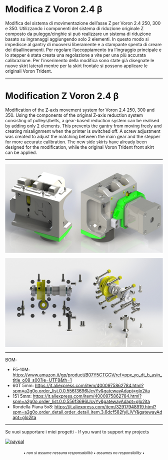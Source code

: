 # Modifica Z Voron 2.4 β
Modifica del sistema di movimentazione dell’asse Z per Voron 2.4 250, 300 e 350. Utilizzando i componenti del sistema di riduzione originale Z composto da pulegge/cinghie si può realizzare un sistema di riduzione basato su ingranaggi aggiungendo solo 2 elementi. In questo modo si impedisce al gantry di muoversi liberamente e a stampante spenta di creare dei disallineamenti. 
Per regolare l’accoppiamento tra l’ingraggio principale e lo stepper è stata creata una regolazione a vite per una più accurata calibrazione.
Per l’inserimento della modifica sono state già disegnate le nuove skirt laterali mentre per la skirt frontale si possono applicare le originali Voron Trident.

---

# Modification Z Voron 2.4 β
Modification of the Z-axis movement system for Voron 2.4 250, 300 and 350. Using the components of the original Z-axis reduction system consisting of pulleys/belts, a gear-based reduction system can be realised by adding only 2 elements. This prevents the gantry from moving freely and creating misalignment when the printer is switched off. 
A screw adjustment was created to adjust the matching between the main gear and the stepper for more accurate calibration.
The new side skirts have already been designed for the modification, while the original Voron Trident front skirt can be applied.

---

<p align="center">
  <img src="/Image/Z_Mod_24_A.jpg">
</p>
<p align="center">
  <img src="/Image/Z_Mod_24_B.jpg">
</p>

---

BOM:
- F5-10M: https://www.amazon.it/gp/product/B07Y5CTGGV/ref=ppx_yo_dt_b_asin_title_o08_s00?ie=UTF8&th=1
- 60T 5mm: https://it.aliexpress.com/item/4000975862784.html?spm=a2g0o.order_list.0.0.556f3696lJcvYv&gatewayAdapt=glo2ita
- 151 5mm: https://it.aliexpress.com/item/4000975862784.html?spm=a2g0o.order_list.0.0.556f3696lJcvYv&gatewayAdapt=glo2ita
- Rondella Piana 5x8: https://it.aliexpress.com/item/32917948919.html?spm=a2g0o.order_detail.order_detail_item.3.6dcf582fyiLlVY&gatewayAdapt=glo2ita

---

Se vuoi supportare i miei progetti - If you want to support my projects

[![paypal](https://www.paypalobjects.com/en_US/i/btn/btn_donate_LG.gif)](https://www.paypal.com/donate/?business=WEP7ZAT7WRN88&no_recurring=0&currency_code=EUR)  
<p align="center"><sub><em>• non si assume nessuna responsabilità • assumes no responsibility •</em></sub></p>
